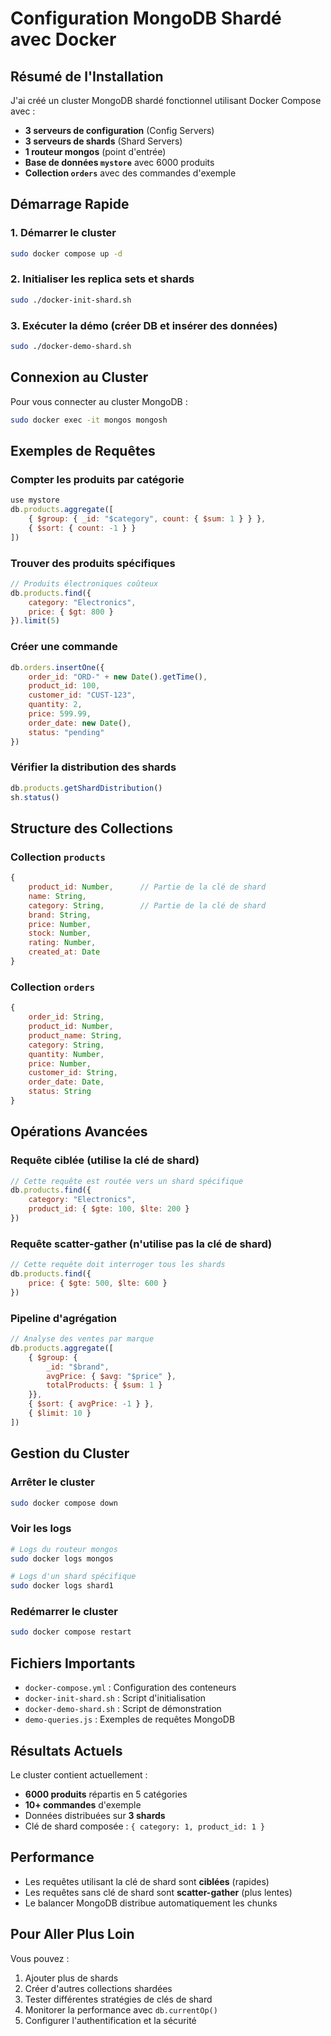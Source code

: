 # Configuration MongoDB Shardé avec Docker

## Résumé de l'Installation

J'ai créé un cluster MongoDB shardé fonctionnel utilisant Docker Compose avec :

- **3 serveurs de configuration** (Config Servers)
- **3 serveurs de shards** (Shard Servers) 
- **1 routeur mongos** (point d'entrée)
- **Base de données `mystore`** avec 6000 produits
- **Collection `orders`** avec des commandes d'exemple

## Démarrage Rapide

### 1. Démarrer le cluster
```bash
sudo docker compose up -d
```

### 2. Initialiser les replica sets et shards
```bash
sudo ./docker-init-shard.sh
```

### 3. Exécuter la démo (créer DB et insérer des données)
```bash
sudo ./docker-demo-shard.sh
```

## Connexion au Cluster

Pour vous connecter au cluster MongoDB :
```bash
sudo docker exec -it mongos mongosh
```

## Exemples de Requêtes

### Compter les produits par catégorie
```javascript
use mystore
db.products.aggregate([
    { $group: { _id: "$category", count: { $sum: 1 } } },
    { $sort: { count: -1 } }
])
```

### Trouver des produits spécifiques
```javascript
// Produits électroniques coûteux
db.products.find({ 
    category: "Electronics", 
    price: { $gt: 800 } 
}).limit(5)
```

### Créer une commande
```javascript
db.orders.insertOne({
    order_id: "ORD-" + new Date().getTime(),
    product_id: 100,
    customer_id: "CUST-123",
    quantity: 2,
    price: 599.99,
    order_date: new Date(),
    status: "pending"
})
```

### Vérifier la distribution des shards
```javascript
db.products.getShardDistribution()
sh.status()
```

## Structure des Collections

### Collection `products`
```javascript
{
    product_id: Number,      // Partie de la clé de shard
    name: String,
    category: String,        // Partie de la clé de shard  
    brand: String,
    price: Number,
    stock: Number,
    rating: Number,
    created_at: Date
}
```

### Collection `orders`
```javascript
{
    order_id: String,
    product_id: Number,
    product_name: String,
    category: String,
    quantity: Number,
    price: Number,
    customer_id: String,
    order_date: Date,
    status: String
}
```

## Opérations Avancées

### Requête ciblée (utilise la clé de shard)
```javascript
// Cette requête est routée vers un shard spécifique
db.products.find({ 
    category: "Electronics", 
    product_id: { $gte: 100, $lte: 200 } 
})
```

### Requête scatter-gather (n'utilise pas la clé de shard)
```javascript
// Cette requête doit interroger tous les shards
db.products.find({ 
    price: { $gte: 500, $lte: 600 } 
})
```

### Pipeline d'agrégation
```javascript
// Analyse des ventes par marque
db.products.aggregate([
    { $group: { 
        _id: "$brand", 
        avgPrice: { $avg: "$price" },
        totalProducts: { $sum: 1 }
    }},
    { $sort: { avgPrice: -1 } },
    { $limit: 10 }
])
```

## Gestion du Cluster

### Arrêter le cluster
```bash
sudo docker compose down
```

### Voir les logs
```bash
# Logs du routeur mongos
sudo docker logs mongos

# Logs d'un shard spécifique
sudo docker logs shard1
```

### Redémarrer le cluster
```bash
sudo docker compose restart
```

## Fichiers Importants

- `docker-compose.yml` : Configuration des conteneurs
- `docker-init-shard.sh` : Script d'initialisation
- `docker-demo-shard.sh` : Script de démonstration
- `demo-queries.js` : Exemples de requêtes MongoDB

## Résultats Actuels

Le cluster contient actuellement :
- **6000 produits** répartis en 5 catégories
- **10+ commandes** d'exemple
- Données distribuées sur **3 shards**
- Clé de shard composée : `{ category: 1, product_id: 1 }`

## Performance

- Les requêtes utilisant la clé de shard sont **ciblées** (rapides)
- Les requêtes sans clé de shard sont **scatter-gather** (plus lentes)
- Le balancer MongoDB distribue automatiquement les chunks

## Pour Aller Plus Loin

Vous pouvez :
1. Ajouter plus de shards
2. Créer d'autres collections shardées
3. Tester différentes stratégies de clés de shard
4. Monitorer la performance avec `db.currentOp()`
5. Configurer l'authentification et la sécurité 